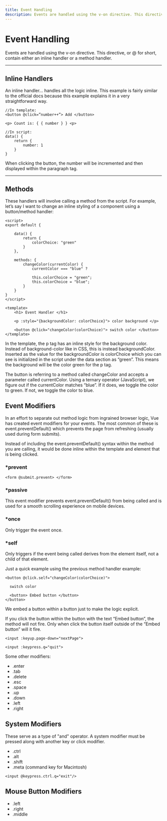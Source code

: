 ```yaml
---
title: Event Handling
description: Events are handled using the v-on directive. This directive, or @ for short, contain either an inline handler or a method handler.
---
```


# Event Handling

Events are handled using the v-on directive. This directive, or @ for short, contain either an inline handler or a method handler.

<hr />

## Inline Handlers

An inline handler... handles all the logic inline. This example is fairly similar to the official docs because this example explains it in a very straightforward way.

```vue
//In template:
<button @click=”number++”> Add </button>

<p> Count is: { { number } } <p>

//In script:
data() {
    return {
        number: 1
    }
}
```
When clicking the button, the number will be incremented and then displayed within the paragraph tag.

<hr />

## Methods

These handlers will involve calling a method from the script. For example, let’s say I want to change an inline styling of a component using a button/method handler:

```vue
<script>
export default {

    data() {
        return {
            colorChoice: "green"
        }
    },

    methods: {
        changeColor(currentColor) {
            currentColor === "blue" ?

            this.colorChoice = "green";
            this.colorChoice = "blue";
        }
    }
}
</script>
```

```vue
<template>
    <h1> Event Handler </h1>

    <p :style="{backgroundColor: colorChoice}"> color background </p>

    <button @click="changeColor(colorChoice)"> switch color </button>
</template>
```
In the template, the p tag has an inline style for the background color. Instead of background-color like in CSS, this is instead backgroundColor. Inserted as the value for the backgroundColor is colorChoice which you can see is initialized in the script under the data section as “green”. This means the background will be the color green for the p tag.

The button is referring to a method called changeColor and accepts a parameter called currentColor. Using a ternary operator (JavaScript), we figure out if the currentColor matches “blue”. If it does, we toggle the color to green. If not, we toggle the color to blue.

## Event Modifiers

In an effort to separate out method logic from ingrained browser logic, Vue has created event modifiers for your events. The most common of these is event.preventDefault() which prevents the page from refreshing (usually used during form submits).

Instead of including the event.preventDefault() syntax within the method you are calling, it would be done inline within the template and element that is being clicked.

### *prevent

```vue
<form @submit.prevent> </form>
```

### *passive

This event modifier prevents event.preventDefault() from being called and is used for a smooth scrolling experience on mobile devices.

### *once

Only trigger the event once.

### *self

Only triggers if the event being called derives from the element itself, not a child of that element.

Just a quick example using the previous method handler example:

```vue
<button @click.self="changeColor(colorChoice)">

  switch color

  <button> Embed button </button>
</button>
```

We embed a button within a button just to make the logic explicit.

If you click the button within the button with the text “Embed button”, the method will not fire. Only when click the button itself outside of the “Embed button” will it fire.

```vue
<input :keyup.page-down="nextPage">

<input :keypress.q="quit">
```

Some other modifiers:

- .enter
- .tab
- .delete
- .esc
- .space
- .up
- .down
- .left
- .right

## System Modifiers

These serve as a type of "and" operator. A system modifier must be pressed along with another key or click modifier.

- .ctrl
- .alt
- .shift
- .meta (command key for Macintosh)

```vue
<input @keypress.ctrl.q="exit"/>
```

## Mouse Button Modifiers

- .left
- .right
- .middle